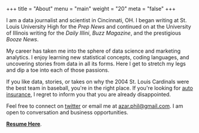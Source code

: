 +++
title = "About"
menu = "main"
weight = "20"
meta = "false"
+++


I am a data journalist and scientist in Cincinnati, OH. I began writing at St. Louis University High for the *Prep News* and continued on at the University of Illinois writing for the *Daily Illini*, *Buzz Magazine*, and the prestigious *Booze News*. 

My career has taken me into the sphere of data science and marketing analytics. I enjoy learning new statistical concepts, coding languages, and uncovering stories from data in all its forms. Here I get to stretch my legs and dip a toe into each of those passions.   

If you like data, stories, or takes on why the 2004 St. Louis Cardinals were the best team in baseball, you're in the right place. If you're looking for [auto insurance](https://philazar.com), I regret to inform you that you are already disappointed. 


Feel free to connect on [twitter](https://twitter.com/filetczar) or email me at azar.phil@gmail.com. I am open to conversation and business opportunities. 


[**Resume Here**](https://www.phil-azar.com/resume.pdf). 















